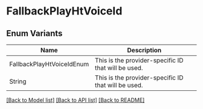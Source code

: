 # FallbackPlayHtVoiceId

## Enum Variants

| Name | Description |
|---- | -----|
| FallbackPlayHtVoiceIdEnum | This is the provider-specific ID that will be used. |
| String | This is the provider-specific ID that will be used. |

[[Back to Model list]](../README.md#documentation-for-models) [[Back to API list]](../README.md#documentation-for-api-endpoints) [[Back to README]](../README.md)



